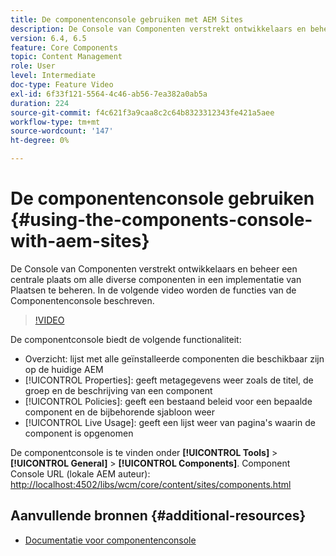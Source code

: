 ```yaml
---
title: De componentenconsole gebruiken met AEM Sites
description: De Console van Componenten verstrekt ontwikkelaars en beheer een centrale plaats om alle diverse componenten in een implementatie van Plaatsen te beheren. In de volgende video worden de functies van de Componentenconsole beschreven.
version: 6.4, 6.5
feature: Core Components
topic: Content Management
role: User
level: Intermediate
doc-type: Feature Video
exl-id: 6f33f121-5564-4c46-ab56-7ea382a0ab5a
duration: 224
source-git-commit: f4c621f3a9caa8c2c64b8323312343fe421a5aee
workflow-type: tm+mt
source-wordcount: '147'
ht-degree: 0%

---
```


# De componentenconsole gebruiken {#using-the-components-console-with-aem-sites}

De Console van Componenten verstrekt ontwikkelaars en beheer een centrale plaats om alle diverse componenten in een implementatie van Plaatsen te beheren. In de volgende video worden de functies van de Componentenconsole beschreven.

>[!VIDEO](https://video.tv.adobe.com/v/17417?quality=12&learn=on)

De componentconsole biedt de volgende functionaliteit:

* Overzicht: lijst met alle geïnstalleerde componenten die beschikbaar zijn op de huidige AEM
* [!UICONTROL Properties]: geeft metagegevens weer zoals de titel, de groep en de beschrijving van een component
* [!UICONTROL Policies]: geeft een bestaand beleid voor een bepaalde component en de bijbehorende sjabloon weer
* [!UICONTROL Live Usage]: geeft een lijst weer van pagina&#39;s waarin de component is opgenomen

De componentconsole is te vinden onder **[!UICONTROL Tools]** > **[!UICONTROL General]** > **[!UICONTROL Components]**.
Component Console URL (lokale AEM auteur): [http://localhost:4502/libs/wcm/core/content/sites/components.html](http://localhost:4502/libs/wcm/core/content/sites/components.html)

## Aanvullende bronnen {#additional-resources}

* [Documentatie voor componentenconsole](https://helpx.adobe.com/experience-manager/6-5/sites/authoring/using/default-components-console.html)
